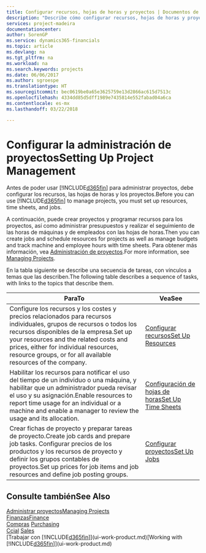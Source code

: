 ```yaml
---
title: Configurar recursos, hojas de horas y proyectos | Documentos de Microsoft
description: "Describe cómo configurar recursos, hojas de horas y proyectos para administrar proyectos."
services: project-madeira
documentationcenter: 
author: SorenGP
ms.service: dynamics365-financials
ms.topic: article
ms.devlang: na
ms.tgt_pltfrm: na
ms.workload: na
ms.search.keywords: projects
ms.date: 06/06/2017
ms.author: sgroespe
ms.translationtype: HT
ms.sourcegitcommit: bec0619be0a65e3625759e13d2866ac615d7513c
ms.openlocfilehash: 4334dd85d5dff1989e7435814e552fabad04a6ca
ms.contentlocale: es-mx
ms.lasthandoff: 03/22/2018

---
```

# <a name="setting-up-project-management"></a><span data-ttu-id="b948c-103">Configurar la administración de proyectos</span><span class="sxs-lookup"><span data-stu-id="b948c-103">Setting Up Project Management</span></span>
<span data-ttu-id="b948c-104">Antes de poder usar [!INCLUDE[d365fin](includes/d365fin_md.md)] para administrar proyectos, debe configurar los recursos, las hojas de horas y los proyectos.</span><span class="sxs-lookup"><span data-stu-id="b948c-104">Before you can use [!INCLUDE[d365fin](includes/d365fin_md.md)] to manage projects, you must set up resources, time sheets, and jobs.</span></span>

<span data-ttu-id="b948c-105">A continuación, puede crear proyectos y programar recursos para los proyectos, así como administrar presupuestos y realizar el seguimiento de las horas de máquinas y de empleados con las hojas de horas.</span><span class="sxs-lookup"><span data-stu-id="b948c-105">Then you can create jobs and schedule resources for projects as well as manage budgets and track machine and employee hours with time sheets.</span></span> <span data-ttu-id="b948c-106">Para obtener más información, vea [Administración de proyectos](projects-manage-projects.md).</span><span class="sxs-lookup"><span data-stu-id="b948c-106">For more information, see [Managing Projects](projects-manage-projects.md).</span></span>  

<span data-ttu-id="b948c-107">En la tabla siguiente se describe una secuencia de tareas, con vínculos a temas que las describen.</span><span class="sxs-lookup"><span data-stu-id="b948c-107">The following table describes a sequence of tasks, with links to the topics that describe them.</span></span>

| <span data-ttu-id="b948c-108">Para</span><span class="sxs-lookup"><span data-stu-id="b948c-108">To</span></span> | <span data-ttu-id="b948c-109">Vea</span><span class="sxs-lookup"><span data-stu-id="b948c-109">See</span></span> |
| --- | --- |
| <span data-ttu-id="b948c-110">Configure los recursos y los costes y precios relacionados para recursos individuales, grupos de recursos o todos los recursos disponibles de la empresa.</span><span class="sxs-lookup"><span data-stu-id="b948c-110">Set up your resources and the related costs and prices, either for individual resources, resource groups, or for all available resources of the company.</span></span> |[<span data-ttu-id="b948c-111">Configurar recursos</span><span class="sxs-lookup"><span data-stu-id="b948c-111">Set Up Resources</span></span>](projects-how-setup-resources.md) |
| <span data-ttu-id="b948c-112">Habilitar los recursos para notificar el uso del tiempo de un individuo o una máquina, y habilitar que un administrador pueda revisar el uso y su asignación.</span><span class="sxs-lookup"><span data-stu-id="b948c-112">Enable resources to report time usage for an individual or a machine and enable a manager to review the usage and its allocation.</span></span> |[<span data-ttu-id="b948c-113">Configuración de hojas de horas</span><span class="sxs-lookup"><span data-stu-id="b948c-113">Set Up Time Sheets</span></span>](projects-how-setup-time-sheets.md) |
| <span data-ttu-id="b948c-114">Crear fichas de proyecto y preparar tareas de proyecto.</span><span class="sxs-lookup"><span data-stu-id="b948c-114">Create job cards and prepare job tasks.</span></span> <span data-ttu-id="b948c-115">Configurar precios de los productos y los recursos de proyecto y definir los grupos contables de proyectos.</span><span class="sxs-lookup"><span data-stu-id="b948c-115">Set up prices for job items and job resources and define job posting groups.</span></span> |[<span data-ttu-id="b948c-116">Configurar proyectos</span><span class="sxs-lookup"><span data-stu-id="b948c-116">Set Up Jobs</span></span>](projects-how-setup-jobs.md) |

## <a name="see-also"></a><span data-ttu-id="b948c-117">Consulte también</span><span class="sxs-lookup"><span data-stu-id="b948c-117">See Also</span></span>
[<span data-ttu-id="b948c-118">Administrar proyectos</span><span class="sxs-lookup"><span data-stu-id="b948c-118">Managing Projects</span></span>](projects-manage-projects.md)  
[<span data-ttu-id="b948c-119">Finanzas</span><span class="sxs-lookup"><span data-stu-id="b948c-119">Finance</span></span>](finance.md)  
<span data-ttu-id="b948c-120">[Compras](purchasing-manage-purchasing.md)       </span><span class="sxs-lookup"><span data-stu-id="b948c-120">[Purchasing](purchasing-manage-purchasing.md)       </span></span>  
<span data-ttu-id="b948c-121">[Ccial](sales-manage-sales.md)   </span><span class="sxs-lookup"><span data-stu-id="b948c-121">[Sales](sales-manage-sales.md)   </span></span>  
<span data-ttu-id="b948c-122">[Trabajar con [!INCLUDE[d365fin](includes/d365fin_md.md)]](ui-work-product.md)</span><span class="sxs-lookup"><span data-stu-id="b948c-122">[Working with [!INCLUDE[d365fin](includes/d365fin_md.md)]](ui-work-product.md)</span></span>  

